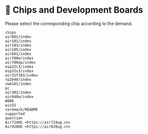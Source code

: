 # 🧮 Chips and Development Boards

Please select the corresponding chip according to the demand.

```{toctree}
chips
air001/index
air101/index
air103/index
air105/index
air601/index
air780e/index
air780ep/index
esp32c3/index
esp32s3/index
air32f103/index
rp2040/index
swm181/index
pc
air302/index
air640w/index
W806
win32
coremark/README
supported
question
Air724UG <https://air724ug.cn>
Air820UG <https://air820ug.cn>
```
